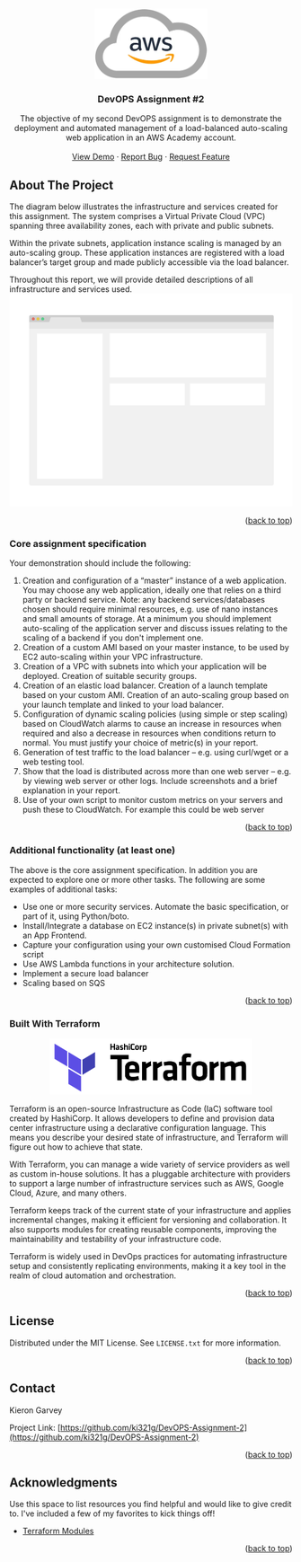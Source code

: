 <a name="readme-top"></a>


<!-- PROJECT LOGO -->
<br />
<div align="center">
  <a href="https://github.com/ki321g/DevOPS-Assignment-2">
    <img src="images/aws_logo.png" alt="Logo" width="200" height="125">
  </a>

  <h3 align="center">DevOPS Assignment #2</h3>

  <p align="center">
    The objective of my second DevOPS assignment is to demonstrate the deployment and automated management of a load-balanced auto-scaling web application in an AWS Academy account.
    <br /><br />
    <a href="https://github.com/ki321g/DevOPS-Assignment-2">View Demo</a>
    ·
    <a href="https://github.com/ki321g/DevOPS-Assignment-2/issues">Report Bug</a>
    ·
    <a href="https://github.com/ki321g/DevOPS-Assignment-2/issues">Request Feature</a>
  </p>
</div>

<!-- ABOUT THE PROJECT -->
## About The Project

The diagram below illustrates the infrastructure and services created for this assignment. The system comprises a Virtual Private Cloud (VPC) spanning three availability zones, each with private and public subnets.

Within the private subnets, application instance scaling is managed by an auto-scaling group. These application instances are registered with a load balancer’s target group and made publicly accessible via the load balancer.

Throughout this report, we will provide detailed descriptions of all infrastructure and services used.
[![Product Name Screen Shot][product-screenshot]](https://example.com)

<p align="right">(<a href="#readme-top">back to top</a>)</p>

### Core assignment specification
Your demonstration should include the following:
1. Creation and configuration of a “master” instance of a web application. You may choose any web application, ideally one that relies on a third party or backend service. Note: any backend services/databases chosen should require minimal resources, e.g. use of nano instances and small amounts of storage. At a minimum you should implement auto-scaling of the application server and discuss issues relating to the scaling of a backend if you don't implement one.
2. Creation of a custom AMI based on your master instance, to be used by EC2 auto-scaling within your VPC infrastructure.
3. Creation of a VPC with subnets into which your application will be deployed. Creation of suitable security groups.
4. Creation of an elastic load balancer. Creation of a launch template based on your custom AMI. Creation of an auto-scaling group based on your launch template and linked to your load balancer.
5. Configuration of dynamic scaling policies (using simple or step scaling) based on CloudWatch alarms to cause an increase in resources when required and also a decrease in resources when conditions return to normal. You must justify your choice of metric(s) in your report.
6. Generation of test traffic to the load balancer – e.g. using curl/wget or a web testing tool.
7. Show that the load is distributed across more than one web server – e.g. by viewing web server or other logs. Include screenshots and a brief explanation in your report.
8. Use of your own script to monitor custom metrics on your servers and push these to CloudWatch. For example this could be web server

<p align="right">(<a href="#readme-top">back to top</a>)</p>

### Additional functionality (at least one)
The above is the core assignment specification. In addition you are expected to explore one or more other tasks. The following are some examples of additional tasks:
* Use one or more security services.
Automate the basic specification, or part of it, using Python/boto.
* Install/Integrate a database on EC2 instance(s) in private subnet(s) with an App Frontend.
* Capture your configuration using your own customised Cloud Formation script
* Use AWS Lambda functions in your architecture solution.
* Implement a secure load balancer
* Scaling based on SQS

<p align="right">(<a href="#readme-top">back to top</a>)</p>


### Built With Terraform
<p align="center">
<img src="images/terraform.png" alt="Logo" width="360" height="100">
</p> 

Terraform is an open-source Infrastructure as Code (IaC) software tool created by HashiCorp. It allows developers to define and provision data center infrastructure using a declarative configuration language. This means you describe your desired state of infrastructure, and Terraform will figure out how to achieve that state.

With Terraform, you can manage a wide variety of service providers as well as custom in-house solutions. It has a pluggable architecture with providers to support a large number of infrastructure services such as AWS, Google Cloud, Azure, and many others.

Terraform keeps track of the current state of your infrastructure and applies incremental changes, making it efficient for versioning and collaboration. It also supports modules for creating reusable components, improving the maintainability and testability of your infrastructure code.

Terraform is widely used in DevOps practices for automating infrastructure setup and consistently replicating environments, making it a key tool in the realm of cloud automation and orchestration.



<p align="right">(<a href="#readme-top">back to top</a>)</p>

<!-- LICENSE -->
## License

Distributed under the MIT License. See `LICENSE.txt` for more information.

<p align="right">(<a href="#readme-top">back to top</a>)</p>


<!-- CONTACT -->
## Contact

Kieron Garvey

Project Link: [https://github.com/ki321g/DevOPS-Assignment-2](https://github.com/ki321g/DevOPS-Assignment-2)

<p align="right">(<a href="#readme-top">back to top</a>)</p>



<!-- ACKNOWLEDGMENTS -->
## Acknowledgments

Use this space to list resources you find helpful and would like to give credit to. I've included a few of my favorites to kick things off!

* [Terraform Modules](https://registry.terraform.io/search/modules?namespace=terraform-aws-modules)

<p align="right">(<a href="#readme-top">back to top</a>)</p>

<!-- MARKDOWN LINKS & IMAGES -->
[product-screenshot]: images/screenshot.png